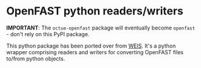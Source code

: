 # OpenFAST python readers/writers

**IMPORTANT**: The `octue-openfast` package will eventually become `openfast` - don't rely on this PyPI package.

This python package has been ported over from [WEIS](https://github.com/WISDEM/WEIS/tree/77a878d7989b8c1d07d2244135ccd308a193a924/weis/aeroelasticse). It's 
a python wrapper comprising readers and writers for converting OpenFAST files to/from python objects. 
